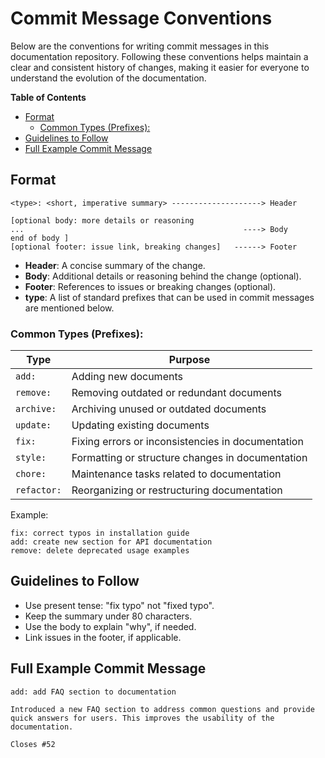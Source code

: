 # Commit Message Conventions

Below are the conventions for writing commit messages in this documentation repository. Following these conventions helps maintain a clear and consistent history of changes, making it easier for everyone to understand the evolution of the documentation.

**Table of Contents**
- [Format](#format)
  - [Common Types (Prefixes):](#common-types-prefixes)
- [Guidelines to Follow](#guidelines-to-follow)
- [Full Example Commit Message](#full-example-commit-message)

## Format

```
<type>: <short, imperative summary> --------------------> Header

[optional body: more details or reasoning
...                                                 ----> Body
end of body ]
[optional footer: issue link, breaking changes]   ------> Footer

```

- **Header**: A concise summary of the change.
- **Body**: Additional details or reasoning behind the change (optional).
- **Footer**: References to issues or breaking changes (optional).
- **type**: A list of standard prefixes that can be used in commit messages are mentioned below.
  
### Common Types (Prefixes):

| Type        | Purpose                                                 |
| ----------- | ------------------------------------------------------- |
| `add:`      | Adding new documents                   |
| `remove:`   | Removing outdated or redundant documents            |
| `archive:`   | Archiving unused or outdated documents            |
| `update:`   | Updating existing documents                 |
| `fix:`      | Fixing errors or inconsistencies in documentation       |
| `style:`    | Formatting or structure changes in documentation        |
| `chore:`    | Maintenance tasks related to documentation              |
| `refactor:` | Reorganizing or restructuring documentation             |

Example:

```
fix: correct typos in installation guide
add: create new section for API documentation
remove: delete deprecated usage examples
```

## Guidelines to Follow

- Use present tense: "fix typo" not "fixed typo".
- Keep the summary under 80 characters.
- Use the body to explain "why", if needed.
- Link issues in the footer, if applicable.

## Full Example Commit Message

```
add: add FAQ section to documentation

Introduced a new FAQ section to address common questions and provide quick answers for users. This improves the usability of the documentation.

Closes #52
```
